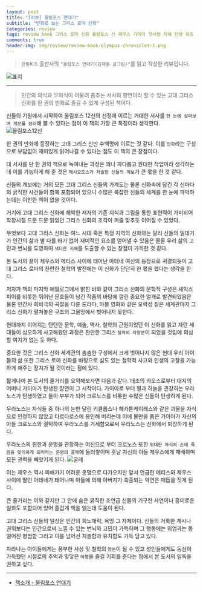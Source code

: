 ```yaml
---  
layout: post  
title: "[리뷰] 올림포스 연대기"  
subtitle: "만화로 보는 그리스 로마 신화"  
categories: review  
tags: review book 그리스 로마 신화 올림포스 신 제우스 가이아 첫사랑 지혜 탄생 뮤즈 순환 굴레 운명 계약 복수    
comments: true  
header-img: img/review/review-book-olympus-chronicles-1.png
---  
```

  
> `한빛비즈` 출판사의 `"올림포스 연대기(김재훈 글그림)"`를 읽고 작성한 리뷰입니다.  

![표지](https://theorydb.github.io/assets/img/review/review-book-olympus-chronicles-1.png)  

---

> 인간의 의식과 무의식이 어울려 춤추는 서사의 향연이라 할 수 있는 고대 그리스 신화를 한 권의 만화로 즐길 수 있게 구성된 책이다.

신들의 기원에서 시작하여 올림포스 12신의 선정에 이르는 거대한 서사를 `한 눈에 살펴보며 계보를 정리`해 볼 수 있다는 점이 이 책의 가장 큰 특징이라 생각한다. 
![올림포스12신](https://theorydb.github.io/assets/img/review/review-book-olympus-chronicles-3.png)  

한 권의 만화에 등장하는 고대 그리스 신만 수백명에 이르는 것 같다. 이를 `만화`라는 구성으로 부담없이 재미있게 읽어나갈 수 있다는 점도 이 책의 큰 장점이다. 

대 서사를 단 한 권의 책으로 녹여내는 과정은 꽤나 까다롭고 원대한 작업이라 생각하는데 이를 가능하게 해 준 것은 `헤시오도스가 저술한 신들의 계보`가 큰 몫을 한 것 같다. 

신들의 계보에는 거의 모든 고대 그리스 신들의 가계도는 물론 신화속에 담긴 각 신마다의 굵직한 사건들이 함께 포함되어 있으니 수많은 복잡한 신들의 세계를 한 눈에 파악하는데는 이만한 책이 없을 것이다. 

거기에 고대 그리스 신화에 해박한 저자의 기존 지식과 그림을 통한 표현력이 가미되어 학창시절 드문 드문 읽었던 그리스 신화의 조각이 퍼즐 맞추듯 이어질 수 있었다. 

무엇보다 고대 그리스 신화는 여느 시대 혹은 특정 지역의 신화와는 달리 신들의 일대기가 인간의 삶과 별 다를 바가 없어 재미적인 요소를 얻어낼 수 있음은 물론 우리 삶의 고민과 번뇌를 투영하여 `색다른 지혜`를 도출할 수 있는 장점이 가득한 것 같다. 

본 도서의 끝이 제우스와 메티스 사이에 태어난 아테네 여신의 등장으로 귀결되듯이 고대 그리스 로마의 찬란한 철학의 발전에는 이 신화가 단단히 한 몫을 했다는 생각을 한다. 

저자가 책의 마지막 에필로그에서 밝힌 바와 같이 그리스 신화의 문학적 구성은 셰익스피어를 비롯한 뛰어난 문호들이 남긴 작품의 바탕에 깔린 중요한 얼개로 발견되었음은 물론 인간사 희비극의 곡절을 다룬 드라마, 마블 영화와 같은 오락성 짙은 세계관마저 그리스 신화가 펼쳐놓은 구조의 그물망에서 벗어나지 못한다.

현대까지 이어지는 탄탄한 문학, 예술, 역사, 철학의 근원이었던 이 신화를 읽고 자란 세대들이 심오하게 사고해왔던 과정은 찬란한 그리스 `철학의 자양분`이 되었을 것임에 의심할 여지가 없는 듯 하다. 

중요한 것은 그리스 신화 세계관의 촘촘한 구성에서 크게 벗어나지 않은 현대 우리 아이들의 삶 또한 그리스 로마 신화를 바탕으로 심도 있는 철학적 사고와 인생의 고찰을 가능하게 해주는 장치가 될 것이라는 점에 있다.

짧게나마 본 도서의 줄거리를 요약해보자면 다음과 같다. 태초의 카오스로부터 대지의 어머니 가이아가 탄생한 장면이 그 시작이다. 가이아로 부터 별과 하늘을 관장하는 우라노스가 탄생하였고 둘이 부부가 되어 크로노스를 비롯한 수많은 신들이 탄생하게 된다. 

우라노스는 자식들 중 하나의 눈만 달린 키클롭스나 헤카톤케이레스와 같은 괴물을 자식으로 인정하지 않았고 타르타로스에 봉인해 버리는데 이에 불만을 품은 가이아가 자신의 아들 크로노스와 결탁하여 우라노스를 거세함으로써 우라노스는 신화에서 퇴장하게 된다. 

우라노스의 원한과 운명을 관장하는 여신으로 부터 크로노스 또한 `위대한 자식의 손에 죽음을 맞이하게 되리라는 운명의 굴레`에 둘러쌓이며 훗날 자신의 아들 제우스에게 패배하며 모든 권력을 빼앗기게 된다. 
![굴레](https://theorydb.github.io/assets/img/review/review-book-olympus-chronicles-2.png)  

이는 제우스 역시 피해가기 어려운 운명으로 다가오지만 앞서 언급한 메티스와 제우스 사이에 딸인 아테네가 태어나며 아들에 의해 아버지가 축출되는 악연은 매듭을 짓게 된다. 

큰 줄거리는 이와 같지만 그 안에 숨은 굵직한 조연급 신들의 기구한 사연이나 흥미로운 일화도 포함되어 있어 즐겁게 책을 읽는데 도움이 된다. 

고대 그리스 신들의 일상은 인간의 희노애락, 욕망 그 자체이다. 신들의 거룩한 계시나 권위보다는 인간으로써 느낄 수 있는 번뇌와 고민이 가득하며 그 행동에는 위엄과는 동떨어진 평범함 그리고 이를 넘어선 치졸함과 유치함도 가득 담고 있다.

자라나는 아이들에게는 풍부한 사상 및 철학의 `양분`이 될 수 있고 성인들에게도 동심이 가득했던 시절로의 추억과 맞닿은 `여행`을 즐길 기회를 준다는 점에서 본 도서의 일독을 권하고 싶다.

---

* [책소개 - 올림포스 연대기](http://www.yes24.com/Product/Goods/108786953)
